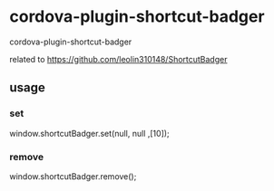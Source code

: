 # cordova-plugin-shortcut-badger
cordova-plugin-shortcut-badger

related to https://github.com/leolin310148/ShortcutBadger

## usage
### set
window.shortcutBadger.set(null, null ,[10]);
### remove
window.shortcutBadger.remove();
